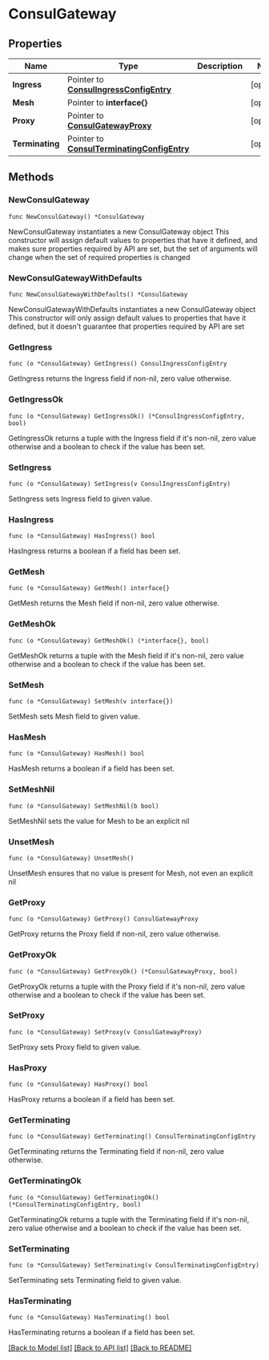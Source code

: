 # ConsulGateway

## Properties

Name | Type | Description | Notes
------------ | ------------- | ------------- | -------------
**Ingress** | Pointer to [**ConsulIngressConfigEntry**](ConsulIngressConfigEntry.md) |  | [optional] 
**Mesh** | Pointer to **interface{}** |  | [optional] 
**Proxy** | Pointer to [**ConsulGatewayProxy**](ConsulGatewayProxy.md) |  | [optional] 
**Terminating** | Pointer to [**ConsulTerminatingConfigEntry**](ConsulTerminatingConfigEntry.md) |  | [optional] 

## Methods

### NewConsulGateway

`func NewConsulGateway() *ConsulGateway`

NewConsulGateway instantiates a new ConsulGateway object
This constructor will assign default values to properties that have it defined,
and makes sure properties required by API are set, but the set of arguments
will change when the set of required properties is changed

### NewConsulGatewayWithDefaults

`func NewConsulGatewayWithDefaults() *ConsulGateway`

NewConsulGatewayWithDefaults instantiates a new ConsulGateway object
This constructor will only assign default values to properties that have it defined,
but it doesn't guarantee that properties required by API are set

### GetIngress

`func (o *ConsulGateway) GetIngress() ConsulIngressConfigEntry`

GetIngress returns the Ingress field if non-nil, zero value otherwise.

### GetIngressOk

`func (o *ConsulGateway) GetIngressOk() (*ConsulIngressConfigEntry, bool)`

GetIngressOk returns a tuple with the Ingress field if it's non-nil, zero value otherwise
and a boolean to check if the value has been set.

### SetIngress

`func (o *ConsulGateway) SetIngress(v ConsulIngressConfigEntry)`

SetIngress sets Ingress field to given value.

### HasIngress

`func (o *ConsulGateway) HasIngress() bool`

HasIngress returns a boolean if a field has been set.

### GetMesh

`func (o *ConsulGateway) GetMesh() interface{}`

GetMesh returns the Mesh field if non-nil, zero value otherwise.

### GetMeshOk

`func (o *ConsulGateway) GetMeshOk() (*interface{}, bool)`

GetMeshOk returns a tuple with the Mesh field if it's non-nil, zero value otherwise
and a boolean to check if the value has been set.

### SetMesh

`func (o *ConsulGateway) SetMesh(v interface{})`

SetMesh sets Mesh field to given value.

### HasMesh

`func (o *ConsulGateway) HasMesh() bool`

HasMesh returns a boolean if a field has been set.

### SetMeshNil

`func (o *ConsulGateway) SetMeshNil(b bool)`

 SetMeshNil sets the value for Mesh to be an explicit nil

### UnsetMesh
`func (o *ConsulGateway) UnsetMesh()`

UnsetMesh ensures that no value is present for Mesh, not even an explicit nil
### GetProxy

`func (o *ConsulGateway) GetProxy() ConsulGatewayProxy`

GetProxy returns the Proxy field if non-nil, zero value otherwise.

### GetProxyOk

`func (o *ConsulGateway) GetProxyOk() (*ConsulGatewayProxy, bool)`

GetProxyOk returns a tuple with the Proxy field if it's non-nil, zero value otherwise
and a boolean to check if the value has been set.

### SetProxy

`func (o *ConsulGateway) SetProxy(v ConsulGatewayProxy)`

SetProxy sets Proxy field to given value.

### HasProxy

`func (o *ConsulGateway) HasProxy() bool`

HasProxy returns a boolean if a field has been set.

### GetTerminating

`func (o *ConsulGateway) GetTerminating() ConsulTerminatingConfigEntry`

GetTerminating returns the Terminating field if non-nil, zero value otherwise.

### GetTerminatingOk

`func (o *ConsulGateway) GetTerminatingOk() (*ConsulTerminatingConfigEntry, bool)`

GetTerminatingOk returns a tuple with the Terminating field if it's non-nil, zero value otherwise
and a boolean to check if the value has been set.

### SetTerminating

`func (o *ConsulGateway) SetTerminating(v ConsulTerminatingConfigEntry)`

SetTerminating sets Terminating field to given value.

### HasTerminating

`func (o *ConsulGateway) HasTerminating() bool`

HasTerminating returns a boolean if a field has been set.


[[Back to Model list]](../README.md#documentation-for-models) [[Back to API list]](../README.md#documentation-for-api-endpoints) [[Back to README]](../README.md)


